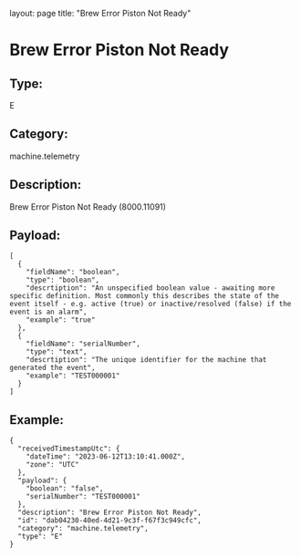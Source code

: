 layout: page
title: "Brew Error Piston Not Ready"

# Brew Error Piston Not Ready

## Type:

E

## Category:

machine.telemetry

## Description: 

Brew Error Piston Not Ready (8000.11091)

## Payload:

```
[
  {
    "fieldName": "boolean",
    "type": "boolean",
    "descrtiption": "An unspecified boolean value - awaiting more specific definition. Most commonly this describes the state of the event itself - e.g. active (true) or inactive/resolved (false) if the event is an alarm",
    "example": "true"
  },
  {
    "fieldName": "serialNumber",
    "type": "text",
    "descrtiption": "The unique identifier for the machine that generated the event",
    "example": "TEST000001"
  }
]
```

## Example:

```
{
  "receivedTimestampUtc": {
    "dateTime": "2023-06-12T13:10:41.000Z",
    "zone": "UTC"
  },
  "payload": {
    "boolean": "false",
    "serialNumber": "TEST000001"
  },
  "description": "Brew Error Piston Not Ready",
  "id": "dab04230-40ed-4d21-9c3f-f67f3c949cfc",
  "category": "machine.telemetry",
  "type": "E"
}
```
